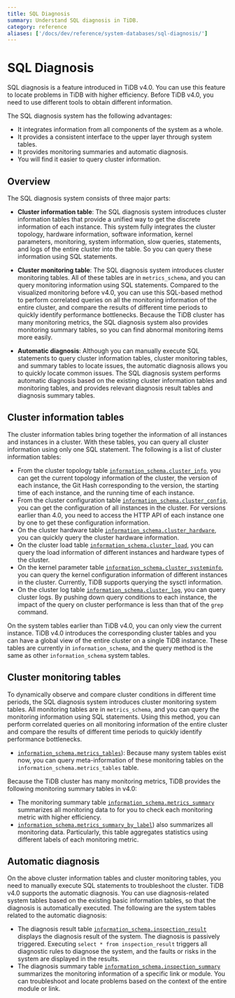 ```yaml
---
title: SQL Diagnosis
summary: Understand SQL diagnosis in TiDB.
category: reference
aliases: ['/docs/dev/reference/system-databases/sql-diagnosis/']
---
```


# SQL Diagnosis

SQL diagnosis is a feature introduced in TiDB v4.0. You can use this feature to locate problems in TiDB with higher efficiency. Before TiDB v4.0, you need to use different tools to obtain different information.

The SQL diagnosis system has the following advantages:

+ It integrates information from all components of the system as a whole.
+ It provides a consistent interface to the upper layer through system tables.
+ It provides monitoring summaries and automatic diagnosis.
+ You will find it easier to query cluster information.

## Overview

The SQL diagnosis system consists of three major parts:

+ **Cluster information table**: The SQL diagnosis system introduces cluster information tables that provide a unified way to get the discrete information of each instance. This system fully integrates the cluster topology, hardware information, software information, kernel parameters, monitoring, system information, slow queries, statements, and logs of the entire cluster into the table. So you can query these information using SQL statements.

+ **Cluster monitoring table**: The SQL diagnosis system introduces cluster monitoring tables. All of these tables are in `metrics_schema`, and you can query monitoring information using SQL statements. Compared to the visualized monitoring before v4.0, you can use this SQL-based method to perform correlated queries on all the monitoring information of the entire cluster, and compare the results of different time periods to quickly identify performance bottlenecks. Because the TiDB cluster has many monitoring metrics, the SQL diagnosis system also provides monitoring summary tables, so you can find abnormal monitoring items more easily.

+ **Automatic diagnosis**: Although you can manually execute SQL statements to query cluster information tables, cluster monitoring tables, and summary tables to locate issues, the automatic diagnosis allows you to quickly locate common issues. The SQL diagnosis system performs automatic diagnosis based on the existing cluster information tables and monitoring tables, and provides relevant diagnosis result tables and diagnosis summary tables.

## Cluster information tables

The cluster information tables bring together the information of all instances and instances in a cluster. With these tables, you can query all cluster information using only one SQL statement. The following is a list of cluster information tables:

+ From the cluster topology table [`information_schema.cluster_info`](/system-tables/system-table-cluster-info.md), you can get the current topology information of the cluster, the version of each instance, the Git Hash corresponding to the version, the starting time of each instance, and the running time of each instance.
+ From the cluster configuration table [`information_schema.cluster_config`](/system-tables/system-table-cluster-config.md), you can get the configuration of all instances in the cluster. For versions earlier than 4.0, you need to access the HTTP API of each instance one by one to get these configuration information.
+ On the cluster hardware table [`information_schema.cluster_hardware`](/system-tables/system-table-cluster-hardware.md), you can quickly query the cluster hardware information.
+ On the cluster load table [`information_schema.cluster_load`](/system-tables/system-table-cluster-load.md), you can query the load information of different instances and hardware types of the cluster.
+ On the kernel parameter table [`information_schema.cluster_systeminfo`](/system-tables/system-table-cluster-systeminfo.md), you can query the kernel configuration information of different instances in the cluster. Currently, TiDB supports querying the sysctl information.
+ On the cluster log table [`information_schema.cluster_log`](/system-tables/system-table-cluster-log.md), you can query cluster logs. By pushing down query conditions to each instance, the impact of the query on cluster performance is less than that of the `grep` command.

On the system tables earlier than TiDB v4.0, you can only view the current instance. TiDB v4.0 introduces the corresponding cluster tables and you can have a global view of the entire cluster on a single TiDB instance. These tables are currently in `information_schema`, and the query method is the same as other `information_schema` system tables.

## Cluster monitoring tables

To dynamically observe and compare cluster conditions in different time periods, the SQL diagnosis system introduces cluster monitoring system tables. All monitoring tables are in `metrics_schema`, and you can query the monitoring information using SQL statements. Using this method, you can perform correlated queries on all monitoring information of the entire cluster and compare the results of different time periods to quickly identify performance bottlenecks.

+ [`information_schema.metrics_tables`](/system-tables/system-table-metrics-tables.md)): Because many system tables exist now, you can query meta-information of these monitoring tables on the `information_schema.metrics_tables` table.

Because the TiDB cluster has many monitoring metrics, TiDB provides the following monitoring summary tables in v4.0:

+ The monitoring summary table [`information_schema.metrics_summary`](/system-tables/system-table-metrics-summary.md) summarizes all monitoring data to for you to check each monitoring metric with higher efficiency.
+ [`information_schema.metrics_summary_by_label`](/system-tables/system-table-metrics-summary.md)) also summarizes all monitoring data. Particularly, this table aggregates statistics using different labels of each monitoring metric.

## Automatic diagnosis

On the above cluster information tables and cluster monitoring tables, you need to manually execute SQL statements to troubleshoot the cluster. TiDB v4.0 supports the automatic diagnosis. You can use diagnosis-related system tables based on the existing basic information tables, so that the diagnosis is automatically executed. The following are the system tables related to the automatic diagnosis:

+ The diagnosis result table [`information_schema.inspection_result`](/system-tables/system-table-inspection-result.md) displays the diagnosis result of the system. The diagnosis is passively triggered. Executing `select * from inspection_result` triggers all diagnostic rules to diagnose the system, and the faults or risks in the system are displayed in the results.
+ The diagnosis summary table [`information_schema.inspection_summary`](/system-tables/system-table-inspection-summary.md) summarizes the monitoring information of a specific link or module. You can troubleshoot and locate problems based on the context of the entire module or link.
